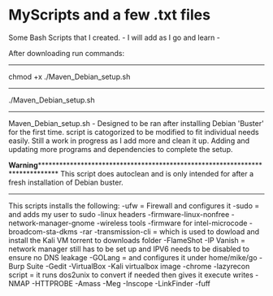 # MyScripts and a few .txt files
Some Bash Scripts that I created. - I will add as I go and learn - 

After downloading run commands:
*********************************
chmod +x ./Maven_Debian_setup.sh
*********************************
  ./Maven_Debian_setup.sh
*********************************  
 
Maven_Debian_setup.sh - Designed to be ran after installing Debian 'Buster' for the first time. script is catogorized to be modified to fit individual needs easily. Still a work in progress as I add more and clean it up. Adding and updating more programs and dependencies to complete the setup. 

******Warning***********************************************************************************
This script does autoclean and is only intended for after a fresh installation of Debian buster.
************************************************************************************************

This scripts installs the following:
-ufw = Firewall and configures it
-sudo = and adds my user to sudo
-linux headers
-firmware-linux-nonfree
-network-manager-gnome
-wireless tools
-firmware for intel-microcode
-broadcom-sta-dkms
-rar 
-transmission-cli = which is used to dowload and install the Kali VM torrent to downloads folder
-FlameShot
-IP Vanish = network manager still has to be set up and IPV6 needs to be disabled to ensure no DNS leakage
-GOLang = and configures it under home/mike/go
-Burp Suite
-Gedit
-VirtualBox
-Kali virtualbox image
-chrome
-lazyrecon script = it runs dos2unix to convert if needed then gives it execute writes
-NMAP
-HTTPROBE
-Amass
-Meg
-Inscope
-LinkFinder
-fuff

